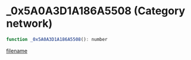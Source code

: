 # _0x5A0A3D1A186A5508 (Category network)

```js
function _0x5A0A3D1A186A5508(): number
```

[filename](_0x5A0A3D1A186A5508_m.md ':include')